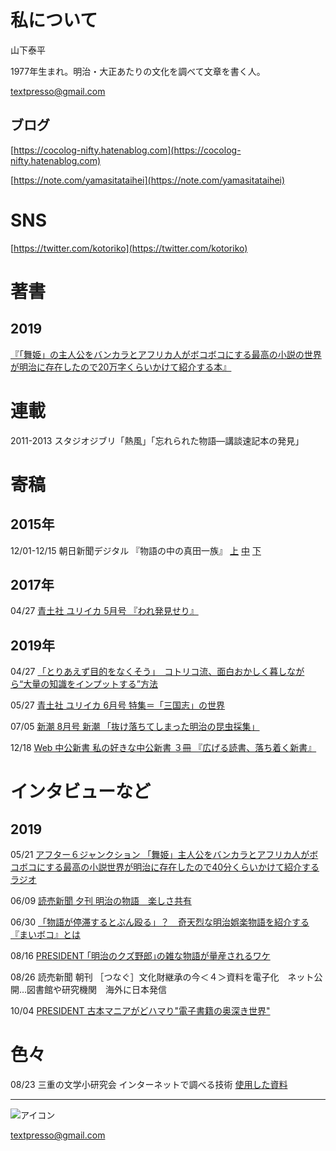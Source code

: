 # 私について

山下泰平

1977年生まれ。明治・大正あたりの文化を調べて文章を書く人。

textpresso@gmail.com

## ブログ
[https://cocolog-nifty.hatenablog.com](https://cocolog-nifty.hatenablog.com)

[https://note.com/yamasitataihei](https://note.com/yamasitataihei)

# SNS

[https://twitter.com/kotoriko](https://twitter.com/kotoriko)

# 著書

## 2019

[『「舞姫」の主人公をバンカラとアフリカ人がボコボコにする最高の小説の世界が明治に存在したので20万字くらいかけて紹介する本』](https://amzn.to/2QWzIjN)

# 連載

2011-2013 スタジオジブリ「熱風」「忘れられた物語―講談速記本の発見」

# 寄稿

## 2015年

12/01-12/15 朝日新聞デジタル 『物語の中の真田一族』 [上](http://www.asahi.com/special/sanada/tales-of-sanada-part1.html) [中](http://www.asahi.com/special/sanada/tales-of-sanada-part2.html) [下](http://www.asahi.com/special/sanada/tales-of-sanada-part3.html)

## 2017年

04/27 [青土社 ユリイカ 5月号 『われ発見せり』](http://www.seidosha.co.jp/book/index.php?id=3039)

## 2019年

04/27 [「とりあえず目的をなくそう」　コトリコ流、面白おかしく暮しながら“大量の知識をインプットする”方法](https://nlab.itmedia.co.jp/nl/articles/1904/27/news012.html)

05/27 [青土社 ユリイカ 6月号 特集＝「三国志」の世界](http://www.seidosha.co.jp/book/index.php?id=3303)

07/05 [新潮 8月号 新潮 「抜け落ちてしまった明治の昆虫採集」](https://www.shinchosha.co.jp/shincho/backnumber/20190705/)

12/18 [Web 中公新書 私の好きな中公新書 ３冊 『広げる読書、落ち着く新書』](http://www.chuko.co.jp/shinsho/portal/113176.html)

# インタビューなど

## 2019

05/21 [アフター６ジャンクション 「舞姫」主人公をバンカラとアフリカ人がボコボコにする最高の小説世界が明治に存在したので40分くらいかけて紹介するラジオ](https://www.tbsradio.jp/372592)

06/09 [読売新聞 夕刊  明治の物語　楽しさ共有]()

06/30 [「物語が停滞するとぶん殴る」？　奇天烈な明治娯楽物語を紹介する『まいボコ』とは](https://dot.asahi.com/aera/2019062700082.html)

08/16 [PRESIDENT  ｢明治のクズ野郎｣の雑な物語が量産されるワケ](https://president.jp/articles/-/29583)

08/26 読売新聞 朝刊 ［つなぐ］文化財継承の今＜４＞資料を電子化　ネット公開…図書館や研究機関　海外に日本発信

10/04 [PRESIDENT 古本マニアがどハマり"電子書籍の奥深き世界" ](https://president.jp/articles/-/30139)

# 色々

08/23 三重の文学小研究会 インターネットで調べる技術 [使用した資料](s01.pdf)


---

![アイコン](https://avatars3.githubusercontent.com/u/8539891?s=400&u=72e01a44816cc3b790f74f80bdac7e6de1a16cfd&v=4)

textpresso@gmail.com
